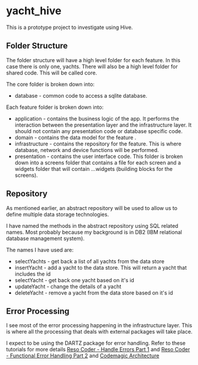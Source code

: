 # yacht_hive

This is a prototype project to investigate using Hive.

## Folder Structure

The folder structure will have a high level folder for each feature. In this case there is only one, yachts. There will also be a high level folder for shared code. This will be called core.

The core folder is broken down into:

* database - common code to access a sqlite database.

Each feature folder is broken down into:

* application - contains the business logic of the app. It performs the interaction between the presentation layer and the infrastructure layer. It should not contain any presentation code or database specific code.
* domain - contains the data model for the feature .
* infrastructure - contains the repository for the feature. This is where database, network and device functions will be performed.
* presentation - contains the user interface code. This folder is broken down into a screens folder that contains a file for each screen and a widgets folder that will contain ...widgets (building blocks for the screens).

## Repository

As mentioned earlier, an abstract repository will be used to allow us to define multiple data storage technologies.

I have named the methods in the abstract repository using SQL related names. Most probably because my background is in DB2 (IBM relational database management system).

The names I have used are:

* selectYachts - get back a list of all yachts from the data store
* insertYacht - add a yacht to the data store. This will return a yacht that includes the id
* selectYacht - get back one yacht based on it's id
* updateYacht - change the details of a yacht
* deleteYacht - remove a yacht from the data  store based on it's id

## Error Processing

I see most of the error processing happening in the infrastructure layer. This is where all the processing that deals with external packages will take place.

I expect to be using the DARTZ package for error handling. Refer to these tutorials for more details [Reso Coder - Handle Errors Part 1](https://resocoder.com/2019/12/11/proper-error-handling-in-flutter-dart-1-principles/) and [Reso Coder - Functional Error Handling Part 2](https://resocoder.com/2019/12/14/functional-error-handling-in-flutter-dart-2-either-task-fp/) and [Codemagic Architecture](https://blog.codemagic.io/flutter-tutorial-app-arhitecture-beginners/)
